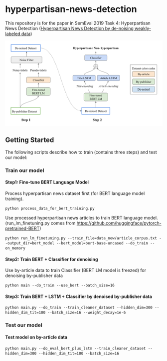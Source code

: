 # hyperpartisan-news-detection
This repository is for the paper in SemEval 2019 Task 4: Hyperpartisan News Detection ([Hyperpartisan News Detection by de-noising weakly-labeled data](https://www.aclweb.org/anthology/S19-2184))

![alt text](architecture.png)

## Getting Started
The following scripts describe how to train (contains three steps) and test our model:

### Train our model
#### Step1: Fine-tune BERT Language Model
Process hyperpartisan news dataset first (for BERT language model training).

```
python process_data_for_bert_training.py
```

Use processed hyperpartisan news articles to train BERT language model. (run_lm_finetuning.py comes from https://github.com/huggingface/pytorch-pretrained-BERT)

```
python run_lm_finetuning.py --train_file=data_new/article_corpus.txt --output_dir=bert_model --bert_model=bert-base-uncased --do_train --on_memory
```

#### Step2: Train BERT + Classifier for denoising
Use by-article data to train Classifier (BERT LM model is freezed) for denoising by-publisher data
```
python main --do_train --use_bert --batch_size=16
```

#### Step3: Train BERT + LSTM + Classifier by denoised by-publisher data
```
python main.py --do_train --train_cleaner_dataset --hidden_dim=300 --hidden_dim_tit=100 --batch_size=16 --weight_decay=1e-6
```

### Test our model
#### Test model on by-article data
```
python main.py --do_eval_bert_plus_lstm --train_cleaner_dataset --hidden_dim=300 --hidden_dim_tit=100 --batch_size=16 
```
